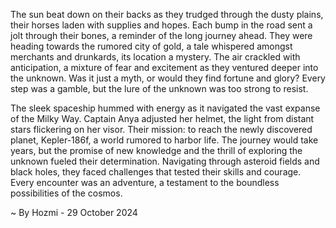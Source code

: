 
The sun beat down on their backs as they trudged through the dusty plains, their horses laden with supplies and hopes. Each bump in the road sent a jolt through their bones, a reminder of the long journey ahead. They were heading towards the rumored city of gold, a tale whispered amongst merchants and drunkards, its location a mystery. The air crackled with anticipation, a mixture of fear and excitement as they ventured deeper into the unknown. Was it just a myth, or would they find fortune and glory? Every step was a gamble, but the lure of the unknown was too strong to resist.

The sleek spaceship hummed with energy as it navigated the vast expanse of the Milky Way. Captain Anya adjusted her helmet, the light from distant stars flickering on her visor. Their mission: to reach the newly discovered planet, Kepler-186f, a world rumored to harbor life. The journey would take years, but the promise of new knowledge and the thrill of exploring the unknown fueled their determination. Navigating through asteroid fields and black holes, they faced challenges that tested their skills and courage. Every encounter was an adventure, a testament to the boundless possibilities of the cosmos. 

~ By Hozmi - 29 October 2024
